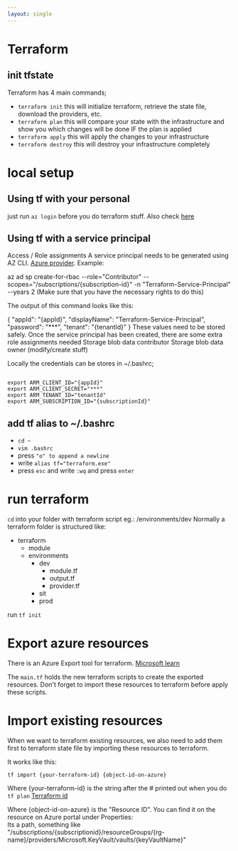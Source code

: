 ```yaml
---
layout: single
---
```


# Terraform

## init tfstate

Terraform has 4 main commands;

* ```terraform init```
this will initialize terraform, retrieve the state file, download the providers, etc.
* ```terraform plan```
this will compare your state with the infrastructure and show you which changes will be done IF the plan is applied
* ```terraform apply```
this will apply the changes to your infrastructure
* ```terraform destroy```
this will destroy your infrastructure completely

# local setup
## Using tf with your personal 
just run ```az login``` before you do terraform stuff. Also check [here](/tools-frameworks/azure-cli)

## Using tf with a service principal
Access / Role assignments
A service principal needs to be generated using AZ CLI. [Azure provider](https://registry.terraform.io/providers/hashicorp/azurerm/latest/docs/guides/azure_cli). Example:

az ad sp create-for-rbac --role="Contributor" --scopes="/subscriptions/{subscription-id}" -n "Terraform-Service-Principal" --years 2
(Make sure that you have the necessary rights to do this)

The output of this command looks like this:

{
"appId": "{appId}",
"displayName": "Terraform-Service-Principal",
"password": "***",
"tenant": "{tenantId}"
}
These values need to be stored safely.
Once the service principal has been created, there are some extra role assignments needed
Storage blob data contributor
Storage blob data owner (modify/create stuff)

Locally the credentials can be stores in ~/.bashrc;

````shell

export ARM_CLIENT_ID="{appId}"
export ARM_CLIENT_SECRET="***"
export ARM_TENANT_ID="tenantId"
export ARM_SUBSCRIPTION_ID="{subscriptionId}"
````

## add tf alias to ~/.bashrc

* ```cd ~```
* ```vim .bashrc```
* press ```"o" to append a newline ```
* write ```alias tf="terraform.exe"```
* press ```esc``` and write ```:wq``` and press ```enter```


# run terraform

````cd```` into your folder with terraform script eg.: /environments/dev
Normally a terraform folder is structured like:

* terraform
  * module
  * environments
    * dev
      * module.tf
      * output.tf
      * provider.tf
    * sit
    * prod

run ```tf init ```

# Export azure resources
There is an Azure Export tool for terraform.
[Microsoft learn](https://learn.microsoft.com/en-us/azure/developer/terraform/azure-export-for-terraform/export-first-resources?tabs=azure-cli)

The ```main.tf``` holds the new terraform scripts to create the exported resources. Don't forget to import these
resources to terraform before apply these scripts. 


# Import existing resources
When we want to terraform existing resources, we also need to add them first to terraform state file by importing these
resources to terraform.

It works like this: 

```tf import {your-terraform-id} {object-id-on-azure}```

Where {your-terraform-id} is the string after the # printed out when you do ```tf plan```
[Terraform id](/assets/images/tools/terraform/terraform-resource-id.PNG)

Where {object-id-on-azure} is the "Resource ID". You can find it on the resource on Azure portal under Properties:  
Its a path, something like "/subscriptions/{subscriptionid}/resourceGroups/{rg-name}/providers/Microsoft.KeyVault/vaults/{keyVaultName}"


